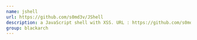 ```yaml
---
name: jshell
url: https://github.com/s0md3v/JShell
description: a JavaScript shell with XSS. URL : https://github.com/s0md3v/JShell Groups : blackarch blackarch-webapp
group: blackarch
---
```

